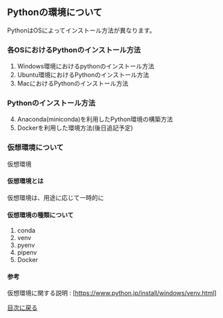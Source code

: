## Pythonの環境について
PythonはOSによってインストール方法が異なります。

### 各OSにおけるPythonのインストール方法
1. Windows環境におけるpythonのインストール方法
2. Ubuntu環境におけるPythonのインストール方法
3. MacにおけるPythonのインストール方法

### Pythonのインストール方法
4. Anaconda(miniconda)を利用したPython環境の構築方法
5. Dockerを利用した環境方法(後日追記予定)


### 仮想環境について
仮想環境

#### 仮想環境とは
仮想環境は、用途に応じて一時的に

#### 仮想環境の種類について
1. conda
2. venv
3. pyenv
4. pipenv
5. Docker

#### 参考
仮想環境に関する説明 : [https://www.python.jp/install/windows/venv.html]

[目次に戻る](./index.md)